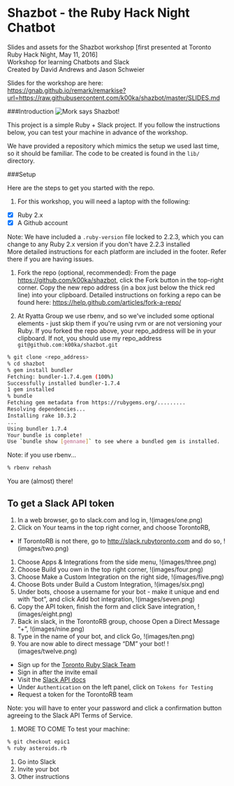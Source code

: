 Shazbot - the Ruby Hack Night Chatbot
=====================================

Slides and assets for the Shazbot workshop [first presented at Toronto Ruby Hack Night, May 11, 2016]  
Workshop for learning Chatbots and Slack  
Created by David Andrews and Jason Schweier  

Slides for the workshop are here:  
https://gnab.github.io/remark/remarkise?url=https://raw.githubusercontent.com/k00ka/shazbot/master/SLIDES.md

###Introduction
![Mork says Shazbot!](http://www.unmotivating.com/wp-content/uploads/2014/08/ntpIdWz.jpg)

This project is a simple Ruby + Slack project. If you follow the instructions below, you can test your machine in advance of the workshop.

We have provided a repository which mimics the setup we used last time, so it should be familiar. The code to be created is found in the ``lib/`` directory.

###Setup

Here are the steps to get you started with the repo.

1. For this workshop, you will need a laptop with the following:
  - [x] Ruby 2.x  
  - [x] A Github account  

  Note: We have included a ``.ruby-version`` file locked to 2.2.3, which you can change to any Ruby 2.x version if you don't have 2.2.3 installed  
  More detailed instructions for each platform are included in the footer. Refer there if you are having issues.

1. Fork the repo (optional, recommended):
  From the page https://github.com/k00ka/shazbot, click the Fork button in the top-right corner. Copy the new repo address (in a box just below the thick red line) into your clipboard. Detailed instructions on forking a repo can be found here: https://help.github.com/articles/fork-a-repo/

1. At Ryatta Group we use rbenv, and so we've included some optional elements - just skip them if you're using rvm or are not versioning your Ruby. If you forked the repo above, your repo_address will be in your clipboard. If not, you should use my repo_address ``git@github.com:k00ka/shazbot.git``

  ```sh
  % git clone <repo_address>
  % cd shazbot
  % gem install bundler
  Fetching: bundler-1.7.4.gem (100%)
  Successfully installed bundler-1.7.4
  1 gem installed
  % bundle
  Fetching gem metadata from https://rubygems.org/.........
  Resolving dependencies...
  Installing rake 10.3.2
  ...
  Using bundler 1.7.4
  Your bundle is complete!
  Use `bundle show [gemname]` to see where a bundled gem is installed.
  ```
  Note: if you use rbenv...
  ```sh
  % rbenv rehash
  ```
  You are (almost) there!

## To get a Slack API token
1. In a web browser, go to slack.com and log in,
!(images/one.png)
1. Click on Your teams in the top right corner, and choose TorontoRB,
  - If TorontoRB is not there, go to http://slack.rubytoronto.com and do so,
!(images/two.png)
1. Choose Apps & Integrations from the side menu,
!(images/three.png)
1. Choose Build you own in the top right corner,
!(images/four.png)
1. Choose Make a Custom Integration on the right side,
!(images/five.png)
1. Choose Bots under Build a Custom Integration,
!(images/six.png)
1. Under bots, choose a username for your bot - make it unique and end with “bot”, and click Add bot integration,
!(images/seven.png)
1. Copy the API token, finish the form and click Save integration,
!(images/eight.png)
1. Back in slack, in the TorontoRB group, choose Open a Direct Message “+”,
!(images/nine.png)
1. Type in the name of your bot, and click Go,
!(images/ten.png)
1. You are now able to direct message “DM” your bot!
!(images/twelve.png)


- Sign up for the [Toronto Ruby Slack Team](https://torontoruby.slack.com/)
- Sign in after the invite email
- Visit the [Slack API docs](https://api.slack.com)
- Under `Authentication` on the left panel, click on `Tokens for Testing`
- Request a token for the TorontoRB team

Note: you will have to enter your password and click a confirmation button agreeing to the Slack API Terms of Service.

1. MORE TO COME To test your machine:
  ```sh
  % git checkout epic1
  % ruby asteroids.rb
  ```
1. Go into Slack
1. Invite your bot
1. Other instructions
